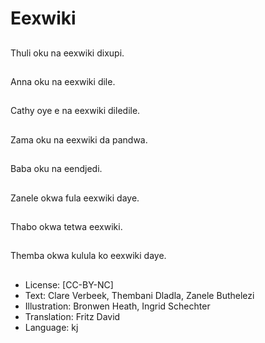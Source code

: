 # Eexwiki

##
Thuli oku na eexwiki dixupi.

##
Anna oku na eexwiki dile.

##
Cathy oye e na eexwiki diledile.

##
Zama oku na eexwiki da pandwa.

##
Baba oku na eendjedi.

##
Zanele okwa fula eexwiki daye.

##
Thabo okwa tetwa eexwiki.

##
Themba okwa kulula ko eexwiki daye.

##
* License: [CC-BY-NC]
* Text: Clare Verbeek, Thembani Dladla, Zanele Buthelezi
* Illustration: Bronwen Heath, Ingrid Schechter
* Translation: Fritz David
* Language: kj
